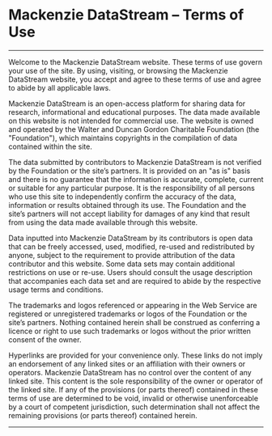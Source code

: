 # Mackenzie DataStream – Terms of Use
<hr class="left">

Welcome to the Mackenzie DataStream website. These terms of use govern your use of the site. By using, visiting, or browsing the Mackenzie DataStream website, you accept and agree to these terms of use and agree to abide by all applicable laws.

Mackenzie DataStream is an open-access platform for sharing data for research, informational and educational purposes. The data made available on this website is not intended for commercial use. The website is owned and operated by the Walter and
Duncan Gordon Charitable Foundation (the "Foundation"), which maintains copyrights in the compilation of data contained within the site.

The data submitted by contributors to Mackenzie DataStream is not verified by the Foundation or the site’s partners. It is provided on an "as is" basis and there is no guarantee that the information is accurate, complete, current or suitable for any particular purpose. It is the responsibility of all persons who use this site to independently confirm the accuracy of the data, information or results obtained through its use. The Foundation and the site’s partners will not accept liability for damages of any kind that result from using the data made available through this website.

Data inputted into Mackenzie DataStream by its contributors is open data that can be freely accessed, used, modified, re-used and redistributed by anyone, subject to the requirement to provide attribution of the data contributor and this website. Some data sets may contain additional restrictions on use or re-use. Users should consult the usage description that accompanies each data set and are required to abide by the respective usage terms and conditions.

The trademarks and logos referenced or appearing in the Web Service are registered or unregistered trademarks or logos of the Foundation or the site’s partners. Nothing contained herein shall be construed as conferring a licence or right to use such trademarks or logos without the prior written consent of the owner.

Hyperlinks are provided for your convenience only. These links do not imply an endorsement of any linked sites or an affiliation with their owners or operators. Mackenzie DataStream has no control over the content of any linked site. This content is the sole responsibility of the owner or operator of the linked site. If any of the provisions (or parts thereof) contained in these terms of use are determined to be void, invalid or otherwise unenforceable by a court of competent jurisdiction, such determination shall not affect the remaining provisions (or parts thereof) contained herein.

<hr class="after">
